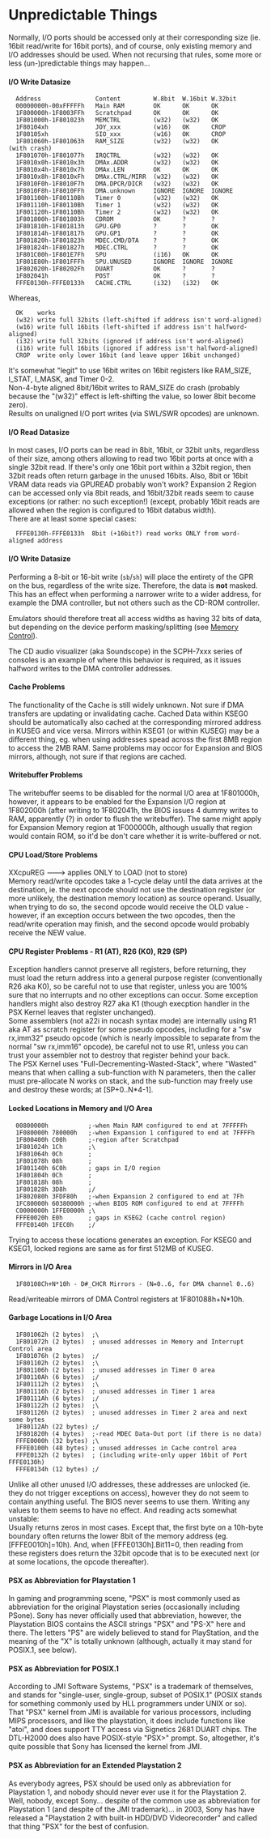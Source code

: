 #   Unpredictable Things
Normally, I/O ports should be accessed only at their corresponding size (ie.
16bit read/write for 16bit ports), and of course, only existing memory and I/O
addresses should be used. When not recursing that rules, some more or less
(un-)predictable things may happen...<br/>

#### I/O Write Datasize
```
  Address               Content         W.8bit  W.16bit W.32bit
  00000000h-00xFFFFFh   Main RAM        OK      OK      OK
  1F800000h-1F8003FFh   Scratchpad      OK      OK      OK
  1F801000h-1F801023h   MEMCTRL         (w32)   (w32)   OK
  1F80104xh             JOY_xxx         (w16)   OK      CROP
  1F80105xh             SIO_xxx         (w16)   OK      CROP
  1F801060h-1F801063h   RAM_SIZE        (w32)   (w32)   OK        (with crash)
  1F801070h-1F801077h   IRQCTRL         (w32)   (w32)   OK
  1F8010x0h-1F8010x3h   DMAx.ADDR       (w32)   (w32)   OK
  1F8010x4h-1F8010x7h   DMAx.LEN        OK      OK      OK
  1F8010x8h-1F8010xFh   DMAx.CTRL/MIRR  (w32)   (w32)   OK
  1F8010F0h-1F8010F7h   DMA.DPCR/DICR   (w32)   (w32)   OK
  1F8010F8h-1F8010FFh   DMA.unknown     IGNORE  IGNORE  IGNORE
  1F801100h-1F80110Bh   Timer 0         (w32)   (w32)   OK
  1F801110h-1F80110Bh   Timer 1         (w32)   (w32)   OK
  1F801120h-1F80110Bh   Timer 2         (w32)   (w32)   OK
  1F801800h-1F801803h   CDROM           OK      ?       ?
  1F801810h-1F801813h   GPU.GP0         ?       ?       OK
  1F801814h-1F801817h   GPU.GP1         ?       ?       OK
  1F801820h-1F801823h   MDEC.CMD/DTA    ?       ?       OK
  1F801824h-1F801827h   MDEC.CTRL       ?       ?       OK
  1F801C00h-1F801E7Fh   SPU             (i16)   OK      OK
  1F801E80h-1F801FFFh   SPU.UNUSED      IGNORE  IGNORE  IGNORE
  1F802020h-1F80202Fh   DUART           OK      ?       ?
  1F802041h             POST            OK      ?       ?
  FFFE0130h-FFFE0133h   CACHE.CTRL      (i32)   (i32)   OK
```
Whereas,<br/>
```
  OK    works
  (w32) write full 32bits (left-shifted if address isn't word-aligned)
  (w16) write full 16bits (left-shifted if address isn't halfword-aligned)
  (i32) write full 32bits (ignored if address isn't word-aligned)
  (i16) write full 16bits (ignored if address isn't halfword-aligned)
  CROP  write only lower 16bit (and leave upper 16bit unchanged)
```
It's somewhat "legit" to use 16bit writes on 16bit registers like RAM\_SIZE,
I\_STAT, I\_MASK, and Timer 0-2.<br/>
Non-4-byte aligned 8bit/16bit writes to RAM\_SIZE do crash (probably because the
"(w32)" effect is left-shifting the value, so lower 8bit become zero).<br/>
Results on unaligned I/O port writes (via SWL/SWR opcodes) are unknown.<br/>

#### I/O Read Datasize
In most cases, I/O ports can be read in 8bit, 16bit, or 32bit units, regardless
of their size, among others allowing to read two 16bit ports at once with a
single 32bit read. If there's only one 16bit port within a 32bit region, then
32bit reads often return garbage in the unused 16bits. Also, 8bit or 16bit VRAM
data reads via GPUREAD probably won't work? Expansion 2 Region can be accessed
only via 8bit reads, and 16bit/32bit reads seem to cause exceptions (or rather:
no such exception!) (except, probably 16bit reads are allowed when the region
is configured to 16bit databus width).<br/>
There are at least some special cases:<br/>
```
  FFFE0130h-FFFE0133h  8bit (+16bit?) read works ONLY from word-aligned address
```

#### I/O Write Datasize
Performing a 8-bit or 16-bit write (`sb`/`sh`) will place the entirety of the GPR
on the bus, regardless of the write size. Therefore, the data is **not** masked.
This has an effect when performing a narrower write to a wider address, for example
the DMA controller, but not others such as the CD-ROM controller.

Emulators should therefore treat all access widths as having 32 bits of data, but
depending on the device perform masking/splitting (see [Memory Control](memorycontrol.md)).

The CD audio visualizer (aka Soundscope) in the SCPH-7xxx series of consoles is an
example of where this behavior is required, as it issues halfword writes to the DMA
controller addresses.


#### Cache Problems
The functionality of the Cache is still widely unknown. Not sure if DMA
transfers are updating or invalidating cache. Cached Data within KSEG0 should
be automatically also cached at the corresponding mirrored address in KUSEG and
vice versa. Mirrors within KSEG1 (or within KUSEG) may be a different thing,
eg. when using addresses spead across the first 8MB region to access the 2MB
RAM. Same problems may occor for Expansion and BIOS mirrors, although, not sure
if that regions are cached.<br/>

#### Writebuffer Problems
The writebuffer seems to be disabled for the normal I/O area at 1F801000h,
however, it appears to be enabled for the Expansion I/O region at 1F802000h
(after writing to 1F802041h, the BIOS issues 4 dummy writes to RAM, apparently
(?) in order to flush the writebuffer). The same might apply for Expansion
Memory region at 1F000000h, although usually that region would contain ROM, so
it'd be don't care whether it is write-buffered or not.<br/>

#### CPU Load/Store Problems
XXcpuREG ---\> applies ONLY to LOAD (not to store)<br/>
Memory read/write opcodes take a 1-cycle delay until the data arrives at the
destination, ie. the next opcode should not use the destination register (or
more unlikely, the destination memory location) as source operand. Usually,
when trying to do so, the second opcode would receive the OLD value - however,
if an exception occurs between the two opcodes, then the read/write operation
may finish, and the second opcode would probably receive the NEW value.<br/>

#### CPU Register Problems - R1 (AT), R26 (K0), R29 (SP)
Exception handlers cannot preserve all registers, before returning, they must
load the return address into a general purpose register (conventionally R26 aka
K0), so be careful not to use that register, unless you are 100% sure that no
interrupts and no other exceptions can occur. Some exception handlers might
also destroy R27 aka K1 (though execption handler in the PSX Kernel leaves that
register unchanged).<br/>
Some assemblers (not a22i in nocash syntax mode) are internally using R1 aka AT
as scratch register for some pseudo opcodes, including for a "sw rx,imm32"
pseudo opcode (which is nearly impossible to separate from the normal "sw
rx,imm16" opcode), be careful not to use R1, unless you can trust your
assembler not to destroy that register behind your back.<br/>
The PSX Kernel uses "Full-Decrementing-Wasted-Stack", where "Wasted" means that
when calling a sub-function with N parameters, then the caller must
pre-allocate N works on stack, and the sub-function may freely use and destroy
these words; at [SP+0..N\*4-1].<br/>

#### Locked Locations in Memory and I/O Area
```
  00800000h           ;-when Main RAM configured to end at 7FFFFFh
  1F080000h 780000h   ;-when Expansion 1 configured to end at 7FFFFh
  1F800400h C00h      ;-region after Scratchpad
  1F801024h 1Ch       ;\
  1F801064h 0Ch       ;
  1F801078h 08h       ;
  1F801140h 6C0h      ; gaps in I/O region
  1F801804h 0Ch       ;
  1F801818h 08h       ;
  1F801828h 3D8h      ;/
  1F802080h 3FDF80h   ;-when Expansion 2 configured to end at 7Fh
  1FC80000h 60380000h ;-when BIOS ROM configured to end at 7FFFFh
  C0000000h 1FFE0000h ;\
  FFFE0020h E0h       ; gaps in KSEG2 (cache control region)
  FFFE0140h 1FEC0h    ;/
```
Trying to access these locations generates an exception. For KSEG0 and KSEG1,
locked regions are same as for first 512MB of KUSEG.<br/>

#### Mirrors in I/O Area
```
  1F80108Ch+N*10h - D#_CHCR Mirrors - (N=0..6, for DMA channel 0..6)
```
Read/writeable mirrors of DMA Control registers at 1F801088h+N\*10h.<br/>

#### Garbage Locations in I/O Area
```
  1F801062h (2 bytes)  ;\
  1F801072h (2 bytes)  ; unused addresses in Memory and Interrupt Control area
  1F801076h (2 bytes)  ;/
  1F801102h (2 bytes)  ;\
  1F801106h (2 bytes)  ; unused addresses in Timer 0 area
  1F80110Ah (6 bytes)  ;/
  1F801112h (2 bytes)  ;\
  1F801116h (2 bytes)  ; unused addresses in Timer 1 area
  1F80111Ah (6 bytes)  ;/
  1F801122h (2 bytes)  ;\
  1F801126h (2 bytes)  ; unused addresses in Timer 2 area and next some bytes
  1F80112Ah (22 bytes) ;/
  1F801820h (4 bytes)  ;-read MDEC Data-Out port (if there is no data)
  FFFE0000h (32 bytes) ;\
  FFFE0100h (48 bytes) ; unused addresses in Cache control area
  FFFE0132h (2 bytes)  ; (including write-only upper 16bit of Port FFFE0130h)
  FFFE0134h (12 bytes) ;/
```
Unlike all other unused I/O addresses, these addresses are unlocked (ie. they
do not trigger exceptions on access), however they do not seem to contain
anything useful. The BIOS never seems to use them. Writing any values to them
seems to have no effect. And reading acts somewhat unstable:<br/>
Usually returns zeros in most cases. Except that, the first byte on a 10h-byte
boundary often returns the lower 8bit of the memory address (eg.
[FFFE0010h]=10h). And, when [FFFE0130h].Bit11=0, then reading from these
registers does return the 32bit opcode that is to be executed next (or at some
locations, the opcode thereafter).<br/>

#### PSX as Abbreviation for Playstation 1
In gaming and programming scene, "PSX" is most commonly used as abbreviation
for the original Playstation series (occasionally including PSone). Sony has
never officially used that abbreviation, however, the Playstation BIOS contains
the ASCII strings "PSX" and "PS-X" here and there. The letters "PS" are widely
believed to stand for PlayStation, and the meaning of the "X" is totally
unknown (although, actually it may stand for POSIX.1, see below).<br/>

#### PSX as Abbreviation for POSIX.1
According to JMI Software Systems, "PSX" is a trademark of themselves, and
stands for "single-user, single-group, subset of POSIX.1" (POSIX stands for
something commonly used by HLL programmers under UNIX or so). That "PSX" kernel
from JMI is available for various processors, including MIPS processors, and
like the playstation, it does include functions like "atoi", and does support
TTY access via Signetics 2681 DUART chips. The DTL-H2000 does also have
POSIX-style "PSX\>" prompt. So, altogether, it's quite possible that Sony has
licensed the kernel from JMI.<br/>

#### PSX as Abbreviation for an Extended Playstation 2
As everybody agrees, PSX should be used only as abbreviation for Playstation 1,
and nobody should never ever use it for the Playstation 2. Well, nobody, except
Sony... despite of the common use as abbreviation for Playstation 1 (and
despite of the JMI trademark)... in 2003, Sony has have released a "Playstation
2 with built-in HDD/DVD Videorecorder" and called that thing "PSX" for the best
of confusion.<br/>
